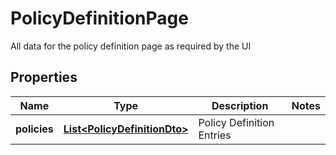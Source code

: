 

# PolicyDefinitionPage

All data for the policy definition page as required by the UI

## Properties

| Name | Type | Description | Notes |
|------------ | ------------- | ------------- | -------------|
|**policies** | [**List&lt;PolicyDefinitionDto&gt;**](PolicyDefinitionDto.md) | Policy Definition Entries |  |



